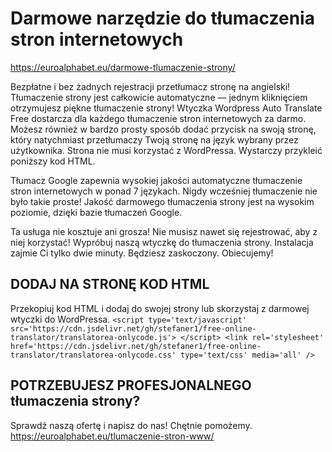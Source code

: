 # Darmowe narzędzie do tłumaczenia stron internetowych
https://euroalphabet.eu/darmowe-tlumaczenie-strony/

Bezpłatne i bez żadnych rejestracji przetłumacz stronę na angielski! Tłumaczenie strony jest całkowicie automatyczne — jednym kliknięciem otrzymujesz piękne tłumaczenie strony! Wtyczka Wordpress Auto Translate Free dostarcza dla każdego tłumaczenie stron internetowych za darmo. Możesz również w bardzo prosty sposób dodać przycisk na swoją stronę, który natychmiast przetłumaczy Twoją stronę na język wybrany przez użytkownika. Strona nie musi korzystać z WordPressa. Wystarczy przykleić poniższy kod HTML.

Tłumacz Google zapewnia wysokiej jakości automatyczne tłumaczenie stron internetowych w ponad 7 językach. Nigdy wcześniej tłumaczenie nie było takie proste! Jakość darmowego tłumaczenia strony jest na wysokim poziomie, dzięki bazie tłumaczeń Google.

Ta usługa nie kosztuje ani grosza! Nie musisz nawet się rejestrować, aby z niej korzystać! Wypróbuj naszą wtyczkę do tłumaczenia strony. Instalacja zajmie Ci tylko dwie minuty. Będziesz zaskoczony. Obiecujemy!

## DODAJ NA STRONĘ KOD HTML
Przekopiuj kod HTML i dodaj do swojej strony lub skorzystaj z darmowej wtyczki do WordPressa.
`<script type='text/javascript' src='https://cdn.jsdelivr.net/gh/stefaner1/free-online-translator/translatorea-onlycode.js'> </script> <link rel='stylesheet' href='https://cdn.jsdelivr.net/gh/stefaner1/free-online-translator/translatorea-onlycode.css' type='text/css' media='all' />`

## POTRZEBUJESZ PROFESJONALNEGO tłumaczenia strony?
Sprawdź naszą ofertę i napisz do nas! Chętnie pomożemy.
https://euroalphabet.eu/tlumaczenie-stron-www/
